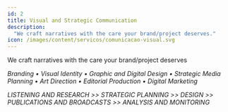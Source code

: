 ```yaml
---
id: 2
title: Visual and Strategic Communication
description:
  "We craft narratives with the care your brand/project deserves."
icon: /images/content/servicos/comunicacao-visual.svg
---
```

We craft narratives with the care your brand/project deserves

*Branding • Visual Identity • Graphic and Digital Design • Strategic Media Planning • Art Direction • Editorial Production • Digital Marketing*

*LISTENING AND RESEARCH >> STRATEGIC PLANNING >> DESIGN >> PUBLICATIONS AND BROADCASTS >> ANALYSIS AND MONITORING*

